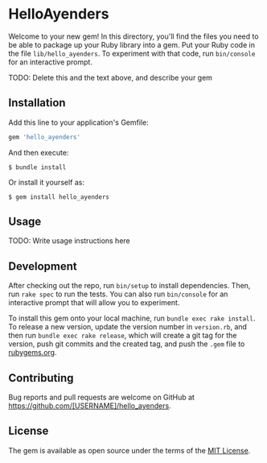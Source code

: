 # HelloAyenders

Welcome to your new gem! In this directory, you'll find the files you need to be able to package up your Ruby library into a gem. Put your Ruby code in the file `lib/hello_ayenders`. To experiment with that code, run `bin/console` for an interactive prompt.

TODO: Delete this and the text above, and describe your gem

## Installation

Add this line to your application's Gemfile:

```ruby
gem 'hello_ayenders'
```

And then execute:

    $ bundle install

Or install it yourself as:

    $ gem install hello_ayenders

## Usage

TODO: Write usage instructions here

## Development

After checking out the repo, run `bin/setup` to install dependencies. Then, run `rake spec` to run the tests. You can also run `bin/console` for an interactive prompt that will allow you to experiment.

To install this gem onto your local machine, run `bundle exec rake install`. To release a new version, update the version number in `version.rb`, and then run `bundle exec rake release`, which will create a git tag for the version, push git commits and the created tag, and push the `.gem` file to [rubygems.org](https://rubygems.org).

## Contributing

Bug reports and pull requests are welcome on GitHub at https://github.com/[USERNAME]/hello_ayenders.

## License

The gem is available as open source under the terms of the [MIT License](https://opensource.org/licenses/MIT).
